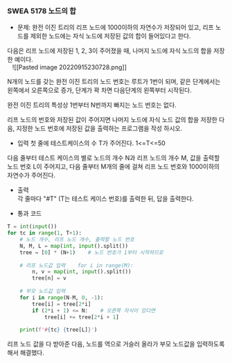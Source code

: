 ### SWEA 5178 노드의 합
- 문제:
완전 이진 트리의 리프 노드에 1000이하의 자연수가 저장되어 있고, 리프 노드를 제외한 노드에는 자식 노드에 저장된 값의 합이 들어있다고 한다.  
  
다음은 리프 노드에 저장된 1, 2, 3이 주어졌을 때, 나머지 노드에 자식 노드의 합을 저장한 예이다.  
  
![[Pasted image 20220915230728.png]]
  
  
N개의 노드를 갖는 완전 이진 트리의 노드 번호는 루트가 1번이 되며, 같은 단계에서는 왼쪽에서 오른쪽으로 증가, 단계가 꽉 차면 다음단계의 왼쪽부터 시작된다.  
  
완전 이진 트리의 특성상 1번부터 N번까지 빠지는 노드 번호는 없다.  
  
리프 노드의 번호와 저장된 값이 주어지면 나머지 노드에 자식 노드 값의 합을 저장한 다음, 지정한 노드 번호에 저장된 값을 출력하는 프로그램을 작성 하시오.  
  
- 입력
첫 줄에 테스트케이스의 수 T가 주어진다. 1<=T<=50  
  
다음 줄부터 테스트 케이스의 별로 노드의 개수 N과 리프 노드의 개수 M, 값을 출력할 노드 번호 L이 주어지고, 다음 줄부터 M개의 줄에 걸쳐 리프 노드 번호와 1000이하의 자연수가 주어진다.  
  
- 출력  
각 줄마다 "#T" (T는 테스트 케이스 번호)를 출력한 뒤, 답을 출력한다.

- 통과 코드
```python
T = int(input())  
for tc in range(1, T+1):  
    # 노드 개수, 리프 노드 개수, 출력할 노드 번호  
    N, M, L = map(int, input().split())  
    tree = [0] * (N+1)    # 노드 번호가 1부터 시작하므로  
  
    # 리프 노드값 입력    for i in range(M):  
        n, v = map(int, input().split())  
        tree[n] = v  
  
    # 부모 노드값 입력  
    for i in range(N-M, 0, -1):  
        tree[i] = tree[2*i]  
        if (2*i + 1) <= N:    # 오른쪽 자식이 있다면  
            tree[i] += tree[2*i + 1]  
  
    print(f'#{tc} {tree[L]}')
```
리프 노드 값을 다 받아준 다음, 노드를 역으로 거슬러 올라가 부모 노드값을 입력하도록 해서 해결했다.